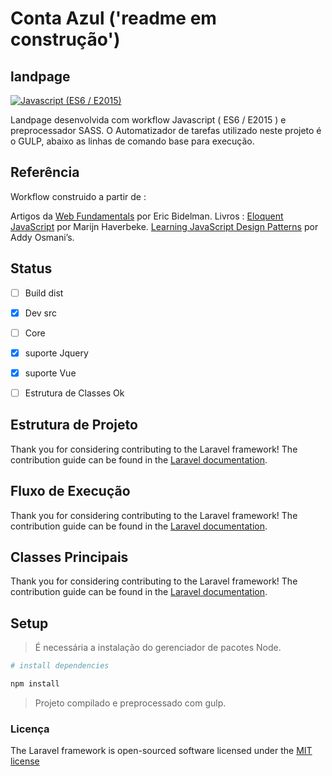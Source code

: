 # Conta Azul ('readme em construção')

## landpage 


[![Javascript (ES6 / E2015)](https://travis-ci.org/laravel/framework.svg)](https://travis-ci.org/laravel/framework)
<!-- [![CSS (SASS)](https://travis-ci.org/laravel/framework.svg)](https://travis-ci.org/laravel/framework)
[![HTML (vr.5)](https://travis-ci.org/laravel/framework.svg)](https://travis-ci.org/laravel/framework)
[![Node.JS](https://travis-ci.org/laravel/framework.svg)](https://travis-ci.org/laravel/framework)
[![Gulp](https://travis-ci.org/laravel/framework.svg)](https://travis-ci.org/laravel/framework) -->


Landpage desenvolvida com workflow Javascript ( ES6 / E2015 ) e preprocessador SASS.
O Automatizador de tarefas utilizado neste projeto é o GULP, abaixo as linhas de comando base para execução.


## Referência

Workflow construido a partir de :

Artigos da [Web Fundamentals](https://www.html5rocks.com/en/tutorials/webcomponents/imports/) por Eric Bidelman.
Livros : [Eloquent JavaScript](http://eloquentjavascript.net/) por Marijn Haverbeke.
         [Learning JavaScript Design Patterns](http://eloquentjavascript.net/) por Addy Osmani’s.


## Status

- [ ] Build dist
- [x] Dev src 
- [ ] Core 
- [x] suporte Jquery 
- [x] suporte Vue
- [ ] Estrutura de Classes Ok 


## Estrutura de Projeto 

Thank you for considering contributing to the Laravel framework! The contribution guide can be found in the [Laravel documentation](#).


## Fluxo de Execução 

Thank you for considering contributing to the Laravel framework! The contribution guide can be found in the [Laravel documentation](#).


## Classes Principais 

Thank you for considering contributing to the Laravel framework! The contribution guide can be found in the [Laravel documentation](#).


## Setup

> É necessária a instalação do gerenciador de pacotes Node.

``` bash
# install dependencies

npm install 


```

> Projeto compilado e preprocessado com gulp.


### Licença

The Laravel framework is open-sourced software licensed under the [MIT license](http://opensource.org/licenses/MIT)
